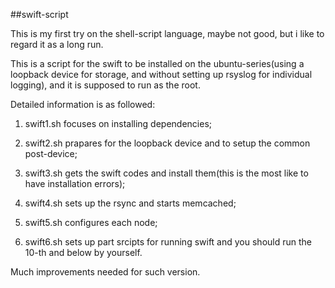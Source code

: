 ##swift-script

This is my first try on the shell-script language, maybe not good, but i like to regard it as a long run.

This is a script for the swift to be installed on the ubuntu-series(using a loopback device for storage, and without setting up rsyslog for individual logging), and it is supposed to run as the root.

Detailed information is as followed:

1. swift1.sh focuses on installing dependencies;

2. swift2.sh prapares for the loopback device and to setup the common post-device;

3. swift3.sh gets the swift codes and install them(this is the most like to have installation errors);

4. swift4.sh sets up the rsync and starts memcached;

5. swift5.sh configures each node;

6. swift6.sh sets up part srcipts for running swift and you should run the 10-th and below by yourself.

Much improvements needed for such version.

